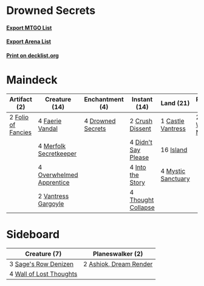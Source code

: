 # Drowned Secrets

#### [Export MTGO List](../collection/Drowned%20Secrets/Drowned%20Secrets.txt)
#### [Export Arena List](../collection/Drowned%20Secrets/Drowned%20Secrets_arena.txt)
#### [Print on decklist.org](http://decklist.org/?deckmain=3%09Callous%20Dismissal%0A1%09Castle%20Vantress%0A2%09Crush%20Dissent%0A4%09Didn't%20Say%20Please%0A4%09Drowned%20Secrets%0A4%09Faerie%20Vandal%0A2%09Folio%20of%20Fancies%0A4%09Into%20the%20Story%0A16%09Island%0A2%09Jace,%20Wielder%20of%20Mysteries%0A4%09Merfolk%20Secretkeeper%0A4%09Mystic%20Sanctuary%0A4%09Overwhelmed%20Apprentice%0A4%09Thought%20Collapse%0A2%09Vantress%20Gargoyle&deckside=2%09Ashiok,%20Dream%20Render%0A3%09Sage's%20Row%20Denizen%0A4%09Wall%20of%20Lost%20Thoughts)
# Maindeck

|                                        Artifact (2)                                         |                                           Creature (14)                                           |                                      Enchantment (4)                                       |                                         Instant (14)                                         |                                          Land (21)                                          |                                           Planeswalker (2)                                            |                                         Sorcery (3)                                          |
|---------------------------------------------------------------------------------------------|---------------------------------------------------------------------------------------------------|--------------------------------------------------------------------------------------------|----------------------------------------------------------------------------------------------|---------------------------------------------------------------------------------------------|-------------------------------------------------------------------------------------------------------|----------------------------------------------------------------------------------------------|
|2 [Folio of Fancies](http://gatherer.wizards.com/Pages/Card/Details.aspx?multiverseid=473008)|4 [Faerie Vandal](http://gatherer.wizards.com/Pages/Card/Details.aspx?multiverseid=473007)         |4 [Drowned Secrets](http://gatherer.wizards.com/Pages/Card/Details.aspx?multiverseid=452789)|2 [Crush Dissent](http://gatherer.wizards.com/Pages/Card/Details.aspx?multiverseid=460974)    |1 [Castle Vantress](http://gatherer.wizards.com/Pages/Card/Details.aspx?multiverseid=473204) |2 [Jace, Wielder of Mysteries](http://gatherer.wizards.com/Pages/Card/Details.aspx?multiverseid=460981)|3 [Callous Dismissal](http://gatherer.wizards.com/Pages/Card/Details.aspx?multiverseid=460971)|
|                                                                                             |4 [Merfolk Secretkeeper](http://gatherer.wizards.com/Pages/Card/Details.aspx?multiverseid=473015)  |                                                                                            |4 [Didn't Say Please](http://gatherer.wizards.com/Pages/Card/Details.aspx?multiverseid=473004)|16 [Island](http://gatherer.wizards.com/Pages/Card/Details.aspx?multiverseid=439857)         |                                                                                                       |                                                                                              |
|                                                                                             |4 [Overwhelmed Apprentice](http://gatherer.wizards.com/Pages/Card/Details.aspx?multiverseid=473022)|                                                                                            |4 [Into the Story](http://gatherer.wizards.com/Pages/Card/Details.aspx?multiverseid=473012)   |4 [Mystic Sanctuary](http://gatherer.wizards.com/Pages/Card/Details.aspx?multiverseid=473209)|                                                                                                       |                                                                                              |
|                                                                                             |2 [Vantress Gargoyle](http://gatherer.wizards.com/Pages/Card/Details.aspx?multiverseid=473033)     |                                                                                            |4 [Thought Collapse](http://gatherer.wizards.com/Pages/Card/Details.aspx?multiverseid=457201) |                                                                                             |                                                                                                       |                                                                                              |


# Sideboard

|                                           Creature (7)                                           |                                        Planeswalker (2)                                         |
|--------------------------------------------------------------------------------------------------|-------------------------------------------------------------------------------------------------|
|3 [Sage's Row Denizen](http://gatherer.wizards.com/Pages/Card/Details.aspx?multiverseid=366406)   |2 [Ashiok, Dream Render](http://gatherer.wizards.com/Pages/Card/Details.aspx?multiverseid=461155)|
|4 [Wall of Lost Thoughts](http://gatherer.wizards.com/Pages/Card/Details.aspx?multiverseid=457203)|                                                                                                 |

